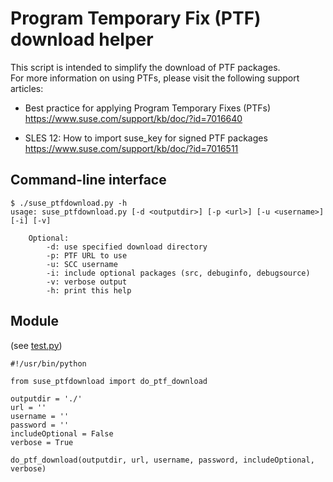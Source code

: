 # Program Temporary Fix (PTF) download helper
This script is intended to simplify the download of PTF packages.  
For more information on using PTFs, please visit the following support articles:

* Best practice for applying Program Temporary Fixes (PTFs)  
  https://www.suse.com/support/kb/doc/?id=7016640
  
* SLES 12: How to import suse_key for signed PTF packages  
  https://www.suse.com/support/kb/doc/?id=7016511

## Command-line interface
```
$ ./suse_ptfdownload.py -h
usage: suse_ptfdownload.py [-d <outputdir>] [-p <url>] [-u <username>] [-i] [-v]

    Optional:
        -d: use specified download directory
        -p: PTF URL to use
        -u: SCC username
        -i: include optional packages (src, debuginfo, debugsource)
        -v: verbose output
        -h: print this help
```

## Module
(see [test.py](https://github.com/cupracer/suse-ptf-utils/blob/master/test.py))

```
#!/usr/bin/python

from suse_ptfdownload import do_ptf_download

outputdir = './'
url = ''
username = ''
password = ''
includeOptional = False
verbose = True

do_ptf_download(outputdir, url, username, password, includeOptional, verbose)
```
